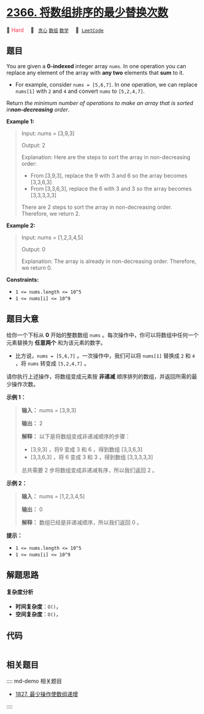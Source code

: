 # [2366. 将数组排序的最少替换次数](https://leetcode.com/problems/minimum-replacements-to-sort-the-array)

🔴 <font color=#ff334b>Hard</font>&emsp; 🔖&ensp; [`贪心`](/leetcode/outline/tag/greedy.md) [`数组`](/leetcode/outline/tag/array.md) [`数学`](/leetcode/outline/tag/math.md)&emsp; 🔗&ensp;[`LeetCode`](https://leetcode.com/problems/minimum-replacements-to-sort-the-array)


## 题目

You are given a **0-indexed** integer array `nums`. In one operation you can
replace any element of the array with **any two** elements that **sum** to it.

  * For example, consider `nums = [5,6,7]`. In one operation, we can replace `nums[1]` with `2` and `4` and convert `nums` to `[5,2,4,7]`.

Return _the minimum number of operations to make an array that is sorted
in**non-decreasing** order_.



**Example 1:**

> Input: nums = [3,9,3]
> 
> Output: 2
> 
> Explanation: Here are the steps to sort the array in non-decreasing order:
> - From [3,9,3], replace the 9 with 3 and 6 so the array becomes [3,3,6,3]
> - From [3,3,6,3], replace the 6 with 3 and 3 so the array becomes [3,3,3,3,3]
> 
> There are 2 steps to sort the array in non-decreasing order. Therefore, we return 2.
> 
> 

**Example 2:**

> Input: nums = [1,2,3,4,5]
> 
> Output: 0
> 
> Explanation: The array is already in non-decreasing order. Therefore, we return 0. 

**Constraints:**

  * `1 <= nums.length <= 10^5`
  * `1 <= nums[i] <= 10^9`


## 题目大意

给你一个下标从 **0**  开始的整数数组 `nums` 。每次操作中，你可以将数组中任何一个元素替换为 **任意两个**  和为该元素的数字。

  * 比方说，`nums = [5,6,7]` 。一次操作中，我们可以将 `nums[1]` 替换成 `2` 和 `4` ，将 `nums` 转变成 `[5,2,4,7]` 。

请你执行上述操作，将数组变成元素按 **非递减** 顺序排列的数组，并返回所需的最少操作次数。



**示例 1：**

> 
> 
> 
> 
> 
> **输入：** nums = [3,9,3]
> 
> **输出：** 2
> 
> **解释：** 以下是将数组变成非递减顺序的步骤：
> - [3,9,3] ，将9 变成 3 和 6 ，得到数组 [3,3,6,3] 
> - [3,3,6,3] ，将 6 变成 3 和 3 ，得到数组 [3,3,3,3,3] 
> 
> 总共需要 2 步将数组变成非递减有序，所以我们返回 2 。
> 
> 

**示例 2：**

> 
> 
> 
> 
> 
> **输入：** nums = [1,2,3,4,5]
> 
> **输出：** 0
> 
> **解释：** 数组已经是非递减顺序，所以我们返回 0 。
> 
> 



**提示：**

  * `1 <= nums.length <= 10^5`
  * `1 <= nums[i] <= 10^9`


## 解题思路

#### 复杂度分析

- **时间复杂度**：`O()`，
- **空间复杂度**：`O()`，

## 代码

```javascript

```

## 相关题目

:::: md-demo 相关题目
- [1827. 最少操作使数组递增](https://leetcode.com/problems/minimum-operations-to-make-the-array-increasing)

::::

